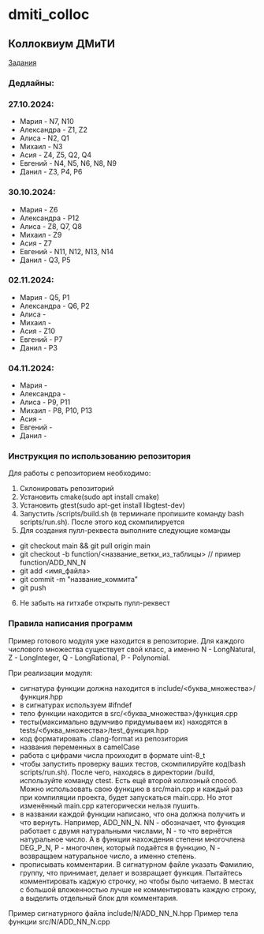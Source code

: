 # dmiti_colloc
## Коллоквиум ДМиТИ

[Задания](https://docs.google.com/document/d/1Dv_6AIhxg_3ezu6VMcEnMpyfRzgym9l8PmE4ULGfjgM/edit?tab=t.0)

### Дедлайны:

### 27.10.2024:
+ Мария - N7, N10
+ Александра - Z1, Z2
+ Алиса - N2, Q1
+ Михаил - N3
+ Асия - Z4, Z5, Q2, Q4
+ Евгений - N4, N5, N6, N8, N9
+ Данил - Z3, P4, P6

### 30.10.2024:
* Мария - Z6
* Александра - P12
* Алиса - Z8, Q7, Q8
* Михаил - Z9
* Асия - Z7
* Евгений - N11, N12, N13, N14
* Данил - Q3, P5

### 02.11.2024:
* Мария - Q5, P1
* Александра - Q6, P2
* Алиса - 
* Михаил - 
* Асия - Z10
* Евгений - P7
* Данил - P3

### 04.11.2024:
* Мария - 
* Александра - 
* Алиса - P9, P11
* Михаил - P8, P10, P13
* Асия - 
* Евгений - 
* Данил -


### Инструкция по использованию репозитория
Для работы с репозиторием необходимо:
1. Склонировать репозиторий
2. Установить cmake(sudo apt install cmake)
3. Установить gtest(sudo apt-get install libgtest-dev)
4. Запустить /scripts/build.sh (в терминале пропишите команду bash scripts/run.sh). После этого код скомпилируется
5. Для создания пулл-реквеста выполните следующие команды
+ git checkout main && git pull origin main
+ git checkout -b function/<название_ветки_из_таблицы> // пример function/ADD_NN_N
+ git add <имя_файла>
+ git commit -m "название_коммита"
+ git push
6. Не забыть на гитхабе открыть пулл-реквест


### Правила написания программ
Пример готового модуля уже находится в репозиторие.
Для каждого числового множества существует свой класс, а именно N - LongNatural, Z - LongInteger, Q - LongRational, P - Polynomial.

При реализации модуля:
- сигнатура функции должна находится в include/<буква_множества>/функция.hpp
- в сигнатурах используем #ifndef
- тело функции находится в src/<буква_множества>/функция.cpp
- тесты(максимально вдумчиво придумываем их) находятся в tests/<буква_множества>/test_функция.hpp
- код форматировать .clang-format из репозитория
- названия переменных в camelCase
- работа с цифрами числа проиходит в формате uint-8_t
- чтобы запустить проверку ваших тестов, скомпилируйте код(bash scripts/run.sh). После чего, находясь в директории /build, используйте команду ctest. Есть ещё второй колхозный способ. Можно использовать свою функцию в src/main.cpp и каждый раз при компиляции проекта, будет запускаться main.cpp. Но этот изменённый main.cpp категорически нельзя пушить.
- в названии каждой функции написано, что она должна получить и что вернуть. Например, ADD_NN_N. NN - обозначает, что функция работает с двумя натуральными числами, N - то что вернётся натуральное число. А в функции нахождения степени многочлена DEG_P_N, P - многочлен, который подаётся в функцию, N - возвращаем натуральное число, а именно степень.
- прописывать комментарии. В сигнатурном файле указать Фамилию, группу, что принимает, делает и возвращает функция. Пытайтесь комментировать каджую строчку, но чтобы было читаемо. В местах с большой вложенностью лучше не комментировать каждую строку, а выделить отдельный блок для комментария.

Пример сигнатурного файла include/N/ADD_NN_N.hpp
Пример тела функции src/N/ADD_NN_N.cpp


